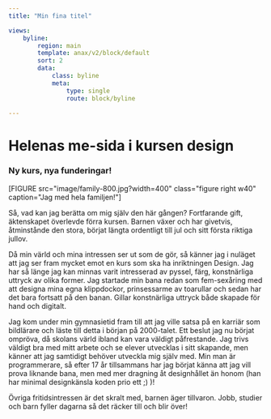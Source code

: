 ```yaml
---
title: "Min fina titel"

views:
    byline:
        region: main
        template: anax/v2/block/default
        sort: 2
        data:
            class: byline
            meta:
                type: single
                route: block/byline

---
```


Helenas me-sida i kursen design
=========================

### Ny kurs, nya funderingar!


[FIGURE src="image/family-800.jpg?width=400" class="figure right w40" caption="Jag med hela familjen!"]

Så, vad kan jag berätta om mig själv den här gången? Fortfarande gift, äktenskapet överlevde förra kursen. Barnen växer och har givetvis, åtminstånde den stora, börjat längta ordentligt till jul och sitt första riktiga jullov.

Då min värld och mina intressen ser ut som de gör, så känner jag i nuläget att jag ser fram mycket emot en kurs som ska ha inriktningen Design. Jag har så länge jag kan minnas varit intresserad av pyssel, färg, konstnärliga uttryck av olika former. Jag startade min bana redan som fem-sexåring med att designa mina egna klippdockor, prinsessarme av toarullar och sedan har det bara fortsatt på den banan. Gillar konstnärliga uttryck både skapade för hand och digitalt.

 Jag kom under min gymnasietid fram till att jag ville satsa på en karriär som bildlärare och läste till detta i början på 2000-talet. Ett beslut jag nu börjat ompröva, då skolans värld ibland kan vara väldigt påfrestande. Jag trivs väldigt bra med mitt arbete och se elever utvecklas i sitt skapande, men känner att jag samtidigt behöver utveckla mig själv med. Min man är programmerare, så efter 17 år tillsammans har jag börjat känna att jag vill prova liknande bana, men med mer dragning åt designhållet än honom (han har minimal designkänsla koden prio ett ;) )!

 Övriga fritidsintressen är det skralt med, barnen äger tillvaron. Jobb, studier och barn fyller dagarna så det räcker till och blir över!

